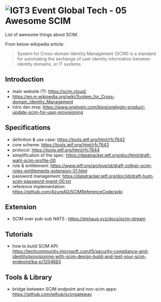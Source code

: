 ![IGT3 Event Global Tech - 05](https://github.com/azophy/awesome-scim/assets/2698551/76995db8-daf4-4180-bccb-6585667f6aaf)Awesome SCIM
============
List of awesome things about SCIM.

From below wikipedia article:
 > System for Cross-domain Identity Management (SCIM) is a standard for automating the exchange of user identity information between identity domains, or IT systems. 

## Introduction
- main website (?): https://scim.cloud/
- https://en.m.wikipedia.org/wiki/System_for_Cross-domain_Identity_Management
- intro dan mvp: https://www.onelogin.com/blog/onelogin-product-update-scim-for-user-provisioning

## Specifications
- definition & use case: https://tools.ietf.org/html/rfc7642
- core scheme: https://tools.ietf.org/html/rfc7643
- protocol: https://tools.ietf.org/html/rfc7644
- simplification of the spec: https://datatracker.ietf.org/doc/html/draft-wahl-scim-profile-00
- role & entitlement: https://www.ietf.org/archive/id/draft-zollner-scim-roles-entitlements-extension-01.html
- password management: https://datatracker.ietf.org/doc/id/draft-hunt-scim-password-mgmt-00.txt
- reference implementation: https://github.com/AzureAD/SCIMReferenceCode/wiki

## Extension
- SCIM over pub-sub NATS : https://elshaug.xyz/docs/scim-stream

## Tutorials
- how to build SCIM API: https://techcommunity.microsoft.com/t5/security-compliance-and-identity/provisioning-with-scim-design-build-and-test-your-scim-endpoint/ba-p/1204883

## Tools & Library
- bridge between SCIM endpoint and non-scim apps: https://github.com/jelhub/scimgateway






